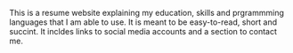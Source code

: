 This is a resume website explaining my education, skills and prgrammming languages that I am able to use. It is meant to be easy-to-read, short and succint. It incldes links to social media accounts and a section to contact me. 

